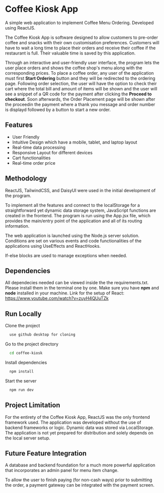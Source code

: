 
# Coffee Kiosk App

A simple web application to implement Coffee Menu Ordering.  Developed using ReactJS.

The Coffee Kiosk App is software designed to allow customers to pre-order coffee and snacks with their own customisation preferences. Customers will have to wait a long time to place their orders and receive their coffee if the restaurant is full. Their valuable time is saved by this application.

Through an interactive and user-friendly user interface, the program lets the user place orders and shows the coffee shop's menu along with the corresponding prices. To place a coffee order, any user of the application must first **Start Ordering** button and they will be redirected to the ordering page. Following order selection, the user will have the option to check their cart  where the total bill and amount of items will be shown and the user will see a snippet of a QR code for the payment after clicking the  **Proceed to checkout**. Soon afterwards, the Order Placement page will be shown after the proceedin the payment where a thank you message and order number is displayd followed by a button to start a new order.


## Features

- User Friendly
- Intuitive Design which have a mobile, tablet, and laptop layout
- Real-time data processing
- Responsive Layout for different devices
- Cart functionalities
- Real-time order price
## Methodology

ReactJS, TailwindCSS, and DaisyUI were used in the initial development of the program.


To implement all the features and connect to the localStorage for a straightforward yet dynamic data storage system, JavaScript functions are created in the frontend. The program is run using the App.jsx file, which provides the main/entry point of the application and all of its routing information. 

The web application is launched using the Node.js server solution. Conditions are set on various events and code functionalities of the applications using UseEffects and ReactHooks. 

If-else blocks are used to manage exceptions when needed.
## Dependencies

All dependecies needed can be viewed inside the the requirements.txt. Please install them in the terminal one by one. Make sure you have **npm** and **node** installed in your machine. Link for the setup of React: https://www.youtube.com/watch?v=zuyH4QUuTZk
## Run Locally


Clone the project

```bash
  use github desktop for cloning
```

Go to the project directory

```bash
  cd coffee-kiosk
```

Install dependencies

```bash
  npm install
```

Start the server

```bash
  npm run dev
```


## Project Limitation

For the entirety of the Coffee Kiosk App, ReactJS was the only frontend framework used. The application was developed without the use of backend frameworks or logic. Dynamic data was stored via LocalStorage. The application is not yet prepared for distribution and solely depends on the local server setup.

## Future Feature Integration


A database and backend foundation for a much more powerful application that incorporates an admin panel for menu item change.


To allow the user to finish paying (for non-cash ways) prior to submitting the order, a payment gateway can be integrated with the payment screen.



